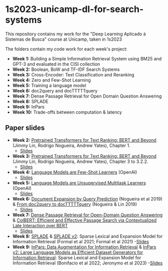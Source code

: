 # 1s2023-unicamp-dl-for-search-systems
This repository contains my work for the "Deep Learning Aplicado à Sistemas de Busca" course at Unicamp, taken in 1s2023

The folders contain my code work for each week's project:
- **Week 1:** Building a Simple Information Retrieval System using BM25 and GPT-3 and evaluated in the CISI collection
- **Week 2:** Boolean, BoW and TF-IDF Search Systems
- **Week 3:** Cross-Encoder: Text Classification and Reranking
- **Week 4:** Zero and Few-Shot Learning
- **Week 5:** Training a language model
- **Week 6:** doc2query and docTTTTTquery
- **Week 7:** Dense Passage Retrieval for Open Domain Question Answering
- **Week 8:** SPLADE
- **Week 9:** InPars
- **Week 10:** Trade-offs between computation & latency

## Paper slides
- **Week 2:** [Pretrained Transformers for Text Ranking: BERT and Beyond](https://arxiv.org/abs/2010.06467) (Jimmy Lin, Rodrigo Nogueira, Andrew Yates), Chapter 1.
    - [Slides](https://docs.google.com/presentation/d/1SJ_OULwALFp7mVzEieSE_aOpIgyjihdVDiNtJikhjco/edit?usp=sharing)
- **Week 3:** [Pretrained Transformers for Text Ranking: BERT and Beyond](https://arxiv.org/abs/2010.06467) (Jimmy Lin, Rodrigo Nogueira, Andrew Yates), Chapter 3 to 3.2.2.
    - [Slides](https://docs.google.com/presentation/d/1Vn8C5-BCZI31AY2ZZshyZsBh6i98ZmCyzxfjpUEDg-c/edit?usp=sharing)
- **Week 4:** [Language Models are Few-Shot Learners](https://arxiv.org/pdf/2005.14165.pdf) (OpenAI)
    - [Slides](https://docs.google.com/presentation/d/16_cVA7MpEWlsBS5YQWXlv9_UBu4h6nBTgizEs0TZ1X8/edit?usp=sharing)
- **Week 5:** [Language Models are Unsupervised Multitask Learners](https://d4mucfpksywv.cloudfront.net/better-language-models/language_models_are_unsupervised_multitask_learners.pdf) (OpenAI)
    - [Slides](https://docs.google.com/presentation/d/1tPUtDB9VhNMx32PfTXt02OXJ0S0zTOz2O5hW4WccNek/edit#slide=id.p)
- **Week 6:** [Document Expansion by Query Prediction](https://arxiv.org/pdf/1904.08375.pdf) (Nogueira et al 2019) & [From doc2query to docTTTTTquery](https://www.researchgate.net/profile/Rodrigo-Nogueira-19/publication/360890853_From_doc2query_to_docTTTTTquery/links/6290b0e98d19206823dfcc55/From-doc2query-to-docTTTTTquery.pdf) (Nogueira & Lin 2019)
    - [Slides](https://docs.google.com/presentation/d/1xcbZqzDtWGlgisLjoxU7ACSN-UUoXFNWEQ5OH8HanxY/edit?usp=sharing)
- **Week 7:** [Dense Passage Retrieval for Open-Domain Question Answering](https://arxiv.org/pdf/2004.04906.pdf) & [ColBERT: Efficient and Effective Passage Search via Contextualized Late Interaction over BERT](https://arxiv.org/pdf/2004.12832.pdf)
    - [Slides](https://docs.google.com/presentation/d/12YhJIRNP6YW5Z2nXYJh4E7d2WPLtPuo0LWJPMV60ubY/edit?usp=sharing)
- **Week 8:** [SPLADE](https://arxiv.org/pdf/2107.05720.pdf) & [SPLADE v2](https://arxiv.org/pdf/2109.10086.pdf): Sparse Lexical and Expansion Model for Information Retrieval (Formal et al 2021; Formal et al 2021)
    -[Slides](https://docs.google.com/presentation/d/1dqB-UpLECiDBt1bgsrebcBWd4u6VP2huOI-vRXweyxQ/edit?usp=sharing)
- **Week 9:** [InPars: Data Augmentation for Information Retrieval](https://arxiv.org/pdf/2202.05144.pdf) & [InPars v2: Large Language Models as Efficient Dataset Generators for Information Retrieval](https://arxiv.org/pdf/2301.01820.pdf): Sparse Lexical and Expansion Model for Information Retrieval (Bonifacio et al 2022; Jeronymo et al 2023)
    -[Slides](https://docs.google.com/presentation/d/1X7FNT4K_G6a2jrNmUzJsurqJ677hWuCTiIGO6hdeEtc/edit?usp=sharing)
